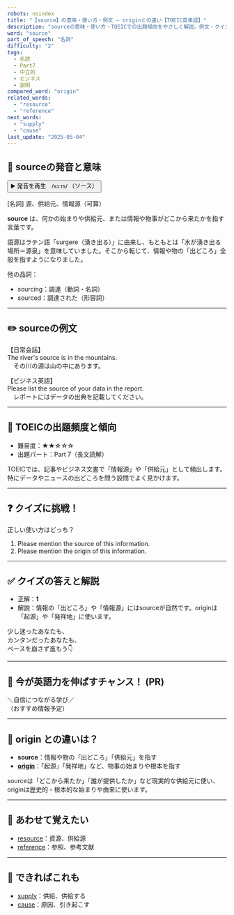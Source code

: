 ```yaml
---
robots: noindex
title: "【source】の意味・使い方・例文 ― originとの違い【TOEIC英単語】"
description: "sourceの意味・使い方・TOEICでの出題傾向をやさしく解説。例文・クイズ付きでoriginとの違いもわかりやすく学べます。"
word: "source"
part_of_speech: "名詞"
difficulty: "2"
tags:
  - 名詞
  - Part7
  - 中立的
  - ビジネス
  - 説明
compared_word: "origin"
related_words:
  - "resource"
  - "reference"
next_words:
  - "supply"
  - "cause"
last_update: "2025-05-04"
---
```


## 🔰 sourceの発音と意味

<button class="play-audio" onclick="playTTS('source')">
  <span class="play-audio-main">
    ▶️ 発音を再生　/sɔːrs/
  </span>
  <span class="play-audio-sub">
    （ソース）
  </span>
</button>

[名詞] 源、供給元、情報源（可算）

**source** は、何かの始まりや供給元、または情報や物事がどこから来たかを指す言葉です。

語源はラテン語「surgere（湧き出る）」に由来し、もともとは「水が湧き出る場所＝源泉」を意味していました。そこから転じて、情報や物の「出どころ」全般を指すようになりました。

他の品詞：  
- sourcing：調達（動詞・名詞）
- sourced：調達された（形容詞）

---

## ✏️ sourceの例文

【日常会話】  
The river's source is in the mountains.  
　その川の源は山の中にあります。

【ビジネス英語】  
Please list the source of your data in the report.  
　レポートにはデータの出典を記載してください。

---

## 🎯 TOEICの出題頻度と傾向

- 難易度：★★☆☆☆
- 出題パート：Part 7（長文読解）

TOEICでは、記事やビジネス文書で「情報源」や「供給元」として頻出します。特にデータやニュースの出どころを問う設問でよく見かけます。

---

## ❓ クイズに挑戦！

正しい使い方はどっち？

1. Please mention the source of this information.  
2. Please mention the origin of this information.

---

## ✅ クイズの答えと解説

- 正解：**1**
- 解説：情報の「出どころ」や「情報源」にはsourceが自然です。originは「起源」や「発祥地」に使います。

少し迷ったあなたも、  
カンタンだったあなたも、  
ペースを崩さず進もう👇️

---

## 🚀 今が英語力を伸ばすチャンス！ (PR)

<div class="info-center">
＼自信につながる学び／<br>  
（おすすめ情報予定）
</div>

---

## 🤔  origin との違いは？

- **source**：情報や物の「出どころ」「供給元」を指す
- **[origin](/word/origin)**：「起源」「発祥地」など、物事の始まりや根本を指す

sourceは「どこから来たか」「誰が提供したか」など現実的な供給元に使い、originは歴史的・根本的な始まりや由来に使います。

---

## 🧩 あわせて覚えたい

- [resource](/word/resource)：資源、供給源
- [reference](/word/reference)：参照、参考文献

---

## 📖 できればこれも

- [supply](/word/supply)：供給、供給する
- [cause](/word/cause)：原因、引き起こす

<!-- cvid: aid18_bid18 -->

